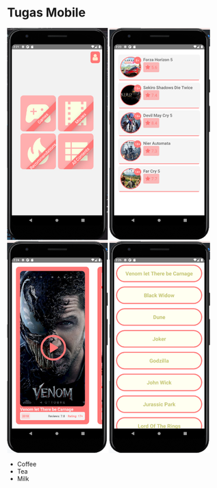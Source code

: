 <div>
  <div>
    <h1>Tugas Mobile</h1>
  </div>
  <div>
  <img src="HomeScreen.png" alt="Girl in a jacket" width="235">
  <img src="GamesScreen.png" alt="Girl in a jacket" width="235">
  <img src="MoviesScreen.png" alt="Girl in a jacket" width="235">
  <img src="ContentsList.png" alt="Girl in a jacket" width="235">
  </div>
<ul>
  <li>Coffee</li>
  <li>Tea</li>
  <li>Milk</li>
</ul>
